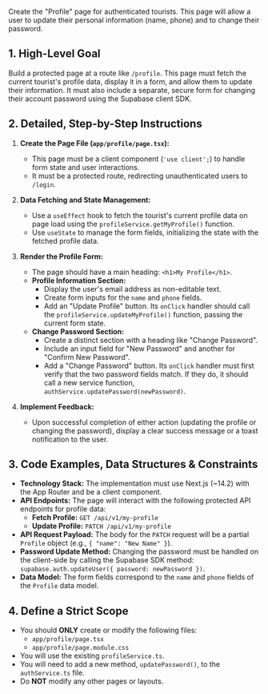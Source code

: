 Create the "Profile" page for authenticated tourists. This page will allow a user to update their personal information (name, phone) and to change their password.

## 1. High-Level Goal

Build a protected page at a route like `/profile`. This page must fetch the current tourist's profile data, display it in a form, and allow them to update their information. It must also include a separate, secure form for changing their account password using the Supabase client SDK.

## 2. Detailed, Step-by-Step Instructions

1.  **Create the Page File (`app/profile/page.tsx`):**
    * This page must be a client component (`'use client';`) to handle form state and user interactions.
    * It must be a protected route, redirecting unauthenticated users to `/login`.

2.  **Data Fetching and State Management:**
    * Use a `useEffect` hook to fetch the tourist's current profile data on page load using the `profileService.getMyProfile()` function.
    * Use `useState` to manage the form fields, initializing the state with the fetched profile data.

3.  **Render the Profile Form:**
    * The page should have a main heading: `<h1>My Profile</h1>`.
    * **Profile Information Section:**
        * Display the user's email address as non-editable text.
        * Create form inputs for the `name` and `phone` fields.
        * Add an "Update Profile" button. Its `onClick` handler should call the `profileService.updateMyProfile()` function, passing the current form state.
    * **Change Password Section:**
        * Create a distinct section with a heading like "Change Password".
        * Include an input field for "New Password" and another for "Confirm New Password".
        * Add a "Change Password" button. Its `onClick` handler must first verify that the two password fields match. If they do, it should call a new service function, `authService.updatePassword(newPassword)`.

4.  **Implement Feedback:**
    * Upon successful completion of either action (updating the profile or changing the password), display a clear success message or a toast notification to the user.

## 3. Code Examples, Data Structures & Constraints

* **Technology Stack:** The implementation must use Next.js (~14.2) with the App Router and be a client component.
* **API Endpoints:** The page will interact with the following protected API endpoints for profile data:
    * **Fetch Profile:** `GET /api/v1/my-profile`
    * **Update Profile:** `PATCH /api/v1/my-profile`
* **API Request Payload:** The body for the `PATCH` request will be a partial `Profile` object (e.g., `{ "name": "New Name" }`).
* **Password Update Method:** Changing the password must be handled on the client-side by calling the Supabase SDK method: `supabase.auth.updateUser({ password: newPassword })`.
* **Data Model:** The form fields correspond to the `name` and `phone` fields of the `Profile` data model.

## 4. Define a Strict Scope

* You should **ONLY** create or modify the following files:
    * `app/profile/page.tsx`
    * `app/profile/page.module.css`
* You will use the existing `profileService.ts`.
* You will need to add a new method, `updatePassword()`, to the `authService.ts` file.
* Do **NOT** modify any other pages or layouts.